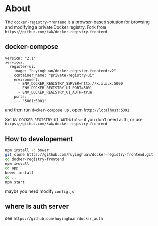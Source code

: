 # About

The `docker-registry-frontend` is a browser-based solution for browsing and modifying a private Docker registry.
Fork from `https://github.com/kwk/docker-registry-frontend`

## docker-compose

```docker-compose
version: "2.1"
services:
  register-ui:
    image: "huyinghuan/docker-register-frontend:v2"
    container_name: "private-registry-ui"
    environment:
      - ENV_DOCKER_REGISTRY_SERVER=http://x.x.x.x:5000
      - ENV_DOCKER_REGISTRY_UI_PORT=5001
      - ENV_DOCKER_REGISTRY_UI_AUTH=true
    ports:
      - "5001:5001"
```

and then run `docker-compose up` , open `http://localhost:5001`. 

Set `NV_DOCKER_REGISTRY_UI_AUTH=false` if you don't need auth, or use `https://github.com/kwk/docker-registry-frontend`

## How to developement

```bash
npm install -g bower
git clone https://github.com/huyinghuan/docker-registry-frontend.git
cd docker-registry-frontend
npm install
cd app
bower install
cd ..
npm start
```

maybe  you need modify `config.js`

## where is auth server

see `https://github.com/huyinghuan/docker_auth`
